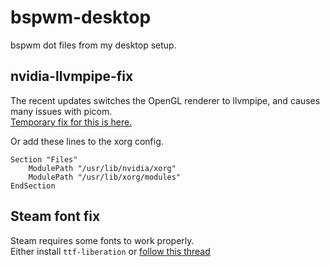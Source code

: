 # bspwm-desktop
bspwm dot files from my desktop setup.

## nvidia-llvmpipe-fix
The recent updates switches the OpenGL renderer to llvmpipe, and causes many issues with picom.<br>
[Temporary fix for this is here.](https://bbs.archlinux.org/viewtopic.php?id=258201)

Or add these lines to the xorg config.
```
Section "Files"
    ModulePath "/usr/lib/nvidia/xorg"
    ModulePath "/usr/lib/xorg/modules"
EndSection
```

## Steam font fix
Steam requires some fonts to work properly.<br>
Either install ```ttf-liberation``` or
[follow this thread](https://steamcommunity.com/app/221410/discussions/0/864961175388383181/)
